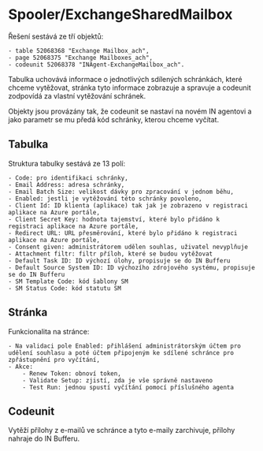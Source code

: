 # Spooler/ExchangeSharedMailbox
Řešení sestává ze tří objektů:

    - table 52068368 "Exchange Mailbox_ach",
    - page 52068375 "Exchange Mailboxes_ach",
    - codeunit 52068378 "INAgent-ExchangeMailbox_ach".

Tabulka uchovává informace o jednotlivých sdílených schránkách, které chceme vytěžovat, stránka tyto informace zobrazuje a spravuje a codeunit zodpovídá za vlastní vytěžování schránek.

Objekty jsou provázány tak, že codeunit se nastaví na novém IN agentovi a jako parametr se mu předá kód schránky, kterou chceme vyčítat.


## Tabulka
Struktura tabulky sestává ze 13 polí:
    
    - Code: pro identifikaci schránky,
    - Email Address: adresa schránky,
    - Email Batch Size: velikost dávky pro zpracování v jednom běhu,
    - Enabled: jestli je vytěžování této schránky povoleno,
    - Client Id: ID klienta (aplikace) tak jak je zobrazeno v registraci aplikace na Azure portále,
    - Client Secret Key: hodnota tajemství, které bylo přidáno k registraci aplikace na Azure portále,
    - Redirect URL: URL přesměrování, které bylo přidáno k registraci aplikace na Azure portále,
    - Consent given: administrátorem udělen souhlas, uživatel nevyplňuje
    - Attachment filtr: filtr příloh, které se budou vytěžovat
    - Default Task ID: ID výchozí úlohy, propisuje se do IN Bufferu
    - Default Source System ID: ID výchozího zdrojového systému, propisuje se do IN Bufferu
    - SM Template Code: kód šablony SM
    - SM Status Code: kód statutu SM

## Stránka
Funkcionalita na stránce:

    - Na validaci pole Enabled: přihlášení administrátorským účtem pro udělení souhlasu a poté účtem připojeným ke sdílené schránce pro zpřástupnění pro vyčítání,
    - Akce:
        - Renew Token: obnoví token,
        - Validate Setup: zjistí, zda je vše správně nastaveno
        - Test Run: jednou spustí vyčítání pomocí příslušného agenta

## Codeunit
Vytěží přílohy z e-mailů ve schránce a tyto e-maily zarchivuje, přílohy nahraje do IN Bufferu.